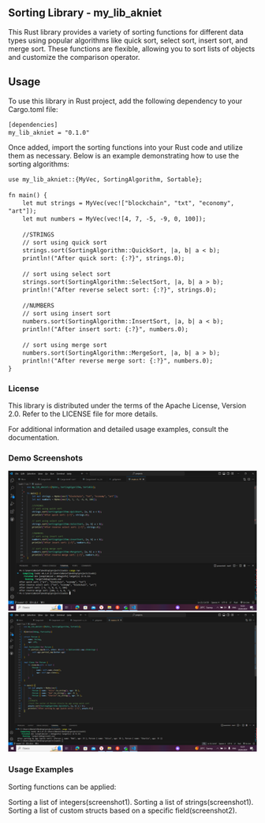## Sorting Library - my_lib_akniet
This Rust library provides a variety of sorting functions for different data types using popular algorithms like quick sort, select sort, insert sort, and merge sort. These functions are flexible, allowing you to sort lists of objects and customize the comparison operator.

## Usage

To use this library in Rust project, add the following dependency to your Cargo.toml file:
```
[dependencies]
my_lib_akniet = "0.1.0"
```
Once added, import the sorting functions into your Rust code and utilize them as necessary. Below is an example demonstrating how to use the sorting algorithms:
```
use my_lib_akniet::{MyVec, SortingAlgorithm, Sortable};

fn main() {
    let mut strings = MyVec(vec!["blockchain", "txt", "economy", "art"]);
    let mut numbers = MyVec(vec![4, 7, -5, -9, 0, 100]);

    //STRINGS
    // sort using quick sort
    strings.sort(SortingAlgorithm::QuickSort, |a, b| a < b);
    println!("After quick sort: {:?}", strings.0);

    // sort using select sort
    strings.sort(SortingAlgorithm::SelectSort, |a, b| a > b);
    println!("After reverse select sort: {:?}", strings.0);

    //NUMBERS
    // sort using insert sort
    numbers.sort(SortingAlgorithm::InsertSort, |a, b| a < b);
    println!("After insert sort: {:?}", numbers.0);

    // sort using merge sort
    numbers.sort(SortingAlgorithm::MergeSort, |a, b| a > b);
    println!("After reverse merge sort: {:?}", numbers.0);
}
```

### License
This library is distributed under the terms of the Apache License, Version 2.0. Refer to the LICENSE file for more details.

For additional information and detailed usage examples, consult the documentation.

### Demo Screenshots
![Example1 Screenshot](screen1.png)
![Example2 Screenshot](screen2.png)

### Usage Examples
Sorting functions can be applied:

Sorting a list of integers(screenshot1).
Sorting a list of strings(screenshot1).
Sorting a list of custom structs based on a specific field(screenshot2).
